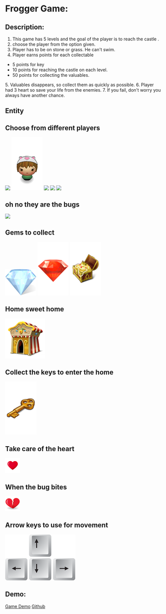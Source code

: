 <h1>Frogger Game:</h1>

<h2>Description: </h2>

1. This game has 5 levels and the goal of the player is to reach the castle .
2. choose the player from the option given.
3. Player has to be on stone or grass. He can't swim.
4. Player earns points for each collectable
<ul>
<li> 5 points for key</li>
<li> 10 points for reaching the castle on each level. </li>
<li> 50 points for collecting the valuables. </li>
</ul>
5. Valuables disappears, so collect them as quickly as possible.
6. Player had 3 heart so save your life from the enemies.
7. If you fail, don't worry you always have another chance.

<h2>Entity</h2>
<h2> Choose from different players </h2>
<img src="https://github.com/PriyaSuriyamurthi/frontend-nanodegree-arcade-game/blob/master/images/char-boy.png">
<img src="https://github.com/PriyaSuriyamurthi/frontend-nanodegree-arcade-game/blob/master/images/char-girl.png">
<img src="https://github.com/PriyaSuriyamurthi/frontend-nanodegree-arcade-game/blob/master/images/char-horn-girl.png">
<img src="https://github.com/PriyaSuriyamurthi/frontend-nanodegree-arcade-game/blob/master/images/char-pink-girl.png">
<img src="https://github.com/PriyaSuriyamurthi/frontend-nanodegree-arcade-game/blob/master/images/char-princess-girl.png">

<h2> oh no they are the bugs </h2>
<img src="https://github.com/PriyaSuriyamurthi/frontend-nanodegree-arcade-game/blob/master/images/enemy-bug.png">

<h2> Gems to collect </h2>
<img src="https://github.com/PriyaSuriyamurthi/frontend-nanodegree-arcade-game/blob/master/images/diamond-icon.png">
<img src="https://github.com/PriyaSuriyamurthi/frontend-nanodegree-arcade-game/blob/master/images/gem-icon.png">
<img src="https://github.com/PriyaSuriyamurthi/frontend-nanodegree-arcade-game/blob/master/images/treasure.png">

<h2> Home sweet home </h2>
<img src="https://github.com/PriyaSuriyamurthi/frontend-nanodegree-arcade-game/blob/master/images/home-icon.png">

<h2> Collect the keys to enter the home </h2>
<img src="https://github.com/PriyaSuriyamurthi/frontend-nanodegree-arcade-game/blob/master/images/key-icon.png">

<h2> Take care of the heart </h2>
<img src="https://github.com/PriyaSuriyamurthi/frontend-nanodegree-arcade-game/blob/master/images/Heart.png">

<h2> When the bug bites </h2>
<img src="https://github.com/PriyaSuriyamurthi/frontend-nanodegree-arcade-game/blob/master/images/heart-broken.png">

<h2> Arrow keys to use for movement </h2>
<img src="https://github.com/PriyaSuriyamurthi/frontend-nanodegree-arcade-game/blob/master/images/arrow_keys.png">

<h2>Demo: </h2>
<Click the link for the demo> <a href="http://priyasuriyamurthi.github.io/game/index.html" target="_blank">Game Demo</a>
<Click the link for the demo> <a href="https://github.com/PriyaSuriyamurthi/frontend-nanodegree-arcade-game" target="_blank">Github </a>
